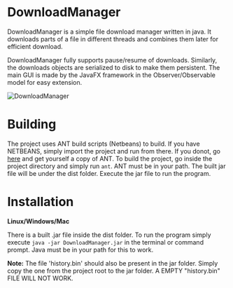 # DownloadManager

DownloadManager is a simple file download manager written in java. It downloads parts of a file in different threads and combines them later for efficient download.

DownloadManager fully supports pause/resume of downloads. Similarly, the downloads objects are serialized to disk to make them persistent.
The main GUI is made by the JavaFX framework in the Observer/Observable model for easy extension.


![DownloadManager](https://raw.githubusercontent.com/GnikDroy/DownloadManager/master/screenshots/screenshot.png)


# Building 

The project uses ANT build scripts (Netbeans) to build. If you have NETBEANS, simply import the project and run from there. If you donot, go [here](https://ant.apache.org/) and get yourself a copy of ANT.
To build the project, go inside the project directory and simply run `ant`. ANT must be in your path. The built jar file will be under the dist folder.
Execute the jar file to run the program.

# Installation

__Linux/Windows/Mac__

There is a built .jar file inside the dist folder.
To run the program simply execute `java -jar DownloadManager.jar` in the terminal or command prompt. Java must be in your path for this to work.

**Note:** The file 'history.bin' should also be present in the jar folder. Simply copy the one from the project root to the jar folder. A EMPTY "history.bin" FILE WILL NOT WORK.
